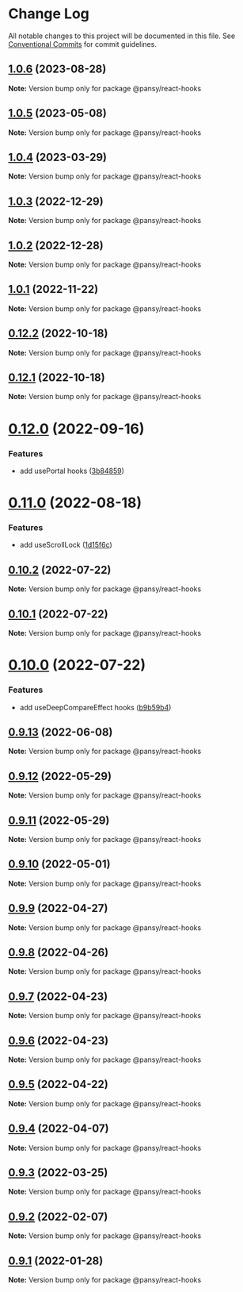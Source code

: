 # Change Log

All notable changes to this project will be documented in this file.
See [Conventional Commits](https://conventionalcommits.org) for commit guidelines.

## [1.0.6](https://github.com/pansyjs/react-hooks/compare/@pansy/react-hooks@1.0.5...@pansy/react-hooks@1.0.6) (2023-08-28)

**Note:** Version bump only for package @pansy/react-hooks





## [1.0.5](https://github.com/pansyjs/react-hooks/compare/@pansy/react-hooks@1.0.4...@pansy/react-hooks@1.0.5) (2023-05-08)

**Note:** Version bump only for package @pansy/react-hooks





## [1.0.4](https://github.com/pansyjs/react-hooks/compare/@pansy/react-hooks@1.0.3...@pansy/react-hooks@1.0.4) (2023-03-29)

**Note:** Version bump only for package @pansy/react-hooks





## [1.0.3](https://github.com/pansyjs/react-hooks/compare/@pansy/react-hooks@1.0.2...@pansy/react-hooks@1.0.3) (2022-12-29)

**Note:** Version bump only for package @pansy/react-hooks





## [1.0.2](https://github.com/pansyjs/react-hooks/compare/@pansy/react-hooks@1.0.1...@pansy/react-hooks@1.0.2) (2022-12-28)

**Note:** Version bump only for package @pansy/react-hooks





## [1.0.1](https://github.com/pansyjs/react-hooks/compare/@pansy/react-hooks@0.12.2...@pansy/react-hooks@1.0.1) (2022-11-22)

**Note:** Version bump only for package @pansy/react-hooks





## [0.12.2](https://github.com/pansyjs/react-hooks/compare/@pansy/react-hooks@0.12.1...@pansy/react-hooks@0.12.2) (2022-10-18)

**Note:** Version bump only for package @pansy/react-hooks





## [0.12.1](https://github.com/pansyjs/react-hooks/compare/@pansy/react-hooks@0.12.0...@pansy/react-hooks@0.12.1) (2022-10-18)

**Note:** Version bump only for package @pansy/react-hooks





# [0.12.0](https://github.com/pansyjs/react-hooks/compare/@pansy/react-hooks@0.11.0...@pansy/react-hooks@0.12.0) (2022-09-16)


### Features

* add usePortal hooks ([3b84859](https://github.com/pansyjs/react-hooks/commit/3b84859d2de69367a50bf9a5cd1ad8c9c8731c07))





# [0.11.0](https://github.com/pansyjs/react-hooks/compare/@pansy/react-hooks@0.10.2...@pansy/react-hooks@0.11.0) (2022-08-18)


### Features

* add useScrollLock ([1d15f6c](https://github.com/pansyjs/react-hooks/commit/1d15f6cbdd5477b80f7b97bfe834299d6b649cef))





## [0.10.2](https://github.com/pansyjs/react-hooks/compare/@pansy/react-hooks@0.10.1...@pansy/react-hooks@0.10.2) (2022-07-22)

**Note:** Version bump only for package @pansy/react-hooks





## [0.10.1](https://github.com/pansyjs/react-hooks/compare/@pansy/react-hooks@0.10.0...@pansy/react-hooks@0.10.1) (2022-07-22)

**Note:** Version bump only for package @pansy/react-hooks





# [0.10.0](https://github.com/pansyjs/react-hooks/compare/@pansy/react-hooks@0.9.13...@pansy/react-hooks@0.10.0) (2022-07-22)


### Features

* add useDeepCompareEffect hooks ([b9b59b4](https://github.com/pansyjs/react-hooks/commit/b9b59b4387fce4407bebc692b565f6184dac59fe))





## [0.9.13](https://github.com/pansyjs/react-hooks/compare/@pansy/react-hooks@0.9.12...@pansy/react-hooks@0.9.13) (2022-06-08)

**Note:** Version bump only for package @pansy/react-hooks





## [0.9.12](https://github.com/pansyjs/react-hooks/compare/@pansy/react-hooks@0.9.11...@pansy/react-hooks@0.9.12) (2022-05-29)

**Note:** Version bump only for package @pansy/react-hooks





## [0.9.11](https://github.com/pansyjs/react-hooks/compare/@pansy/react-hooks@0.9.10...@pansy/react-hooks@0.9.11) (2022-05-29)

**Note:** Version bump only for package @pansy/react-hooks





## [0.9.10](https://github.com/pansyjs/react-hooks/compare/@pansy/react-hooks@0.9.9...@pansy/react-hooks@0.9.10) (2022-05-01)

**Note:** Version bump only for package @pansy/react-hooks





## [0.9.9](https://github.com/pansyjs/react-hooks/compare/@pansy/react-hooks@0.9.8...@pansy/react-hooks@0.9.9) (2022-04-27)

**Note:** Version bump only for package @pansy/react-hooks





## [0.9.8](https://github.com/pansyjs/react-hooks/compare/@pansy/react-hooks@0.9.7...@pansy/react-hooks@0.9.8) (2022-04-26)

**Note:** Version bump only for package @pansy/react-hooks





## [0.9.7](https://github.com/pansyjs/react-hooks/compare/@pansy/react-hooks@0.9.6...@pansy/react-hooks@0.9.7) (2022-04-23)

**Note:** Version bump only for package @pansy/react-hooks





## [0.9.6](https://github.com/pansyjs/react-hooks/compare/@pansy/react-hooks@0.9.5...@pansy/react-hooks@0.9.6) (2022-04-23)

**Note:** Version bump only for package @pansy/react-hooks





## [0.9.5](https://github.com/pansyjs/react-hooks/compare/@pansy/react-hooks@0.9.4...@pansy/react-hooks@0.9.5) (2022-04-22)

**Note:** Version bump only for package @pansy/react-hooks





## [0.9.4](https://github.com/pansyjs/react-hooks/compare/@pansy/react-hooks@0.9.3...@pansy/react-hooks@0.9.4) (2022-04-07)

**Note:** Version bump only for package @pansy/react-hooks





## [0.9.3](https://github.com/pansyjs/react-hooks/compare/@pansy/react-hooks@0.9.2...@pansy/react-hooks@0.9.3) (2022-03-25)

**Note:** Version bump only for package @pansy/react-hooks





## [0.9.2](https://github.com/pansyjs/react-hooks/compare/@pansy/react-hooks@0.9.1...@pansy/react-hooks@0.9.2) (2022-02-07)

**Note:** Version bump only for package @pansy/react-hooks





## [0.9.1](https://github.com/pansyjs/react-hooks/compare/@pansy/react-hooks@0.9.0...@pansy/react-hooks@0.9.1) (2022-01-28)

**Note:** Version bump only for package @pansy/react-hooks
